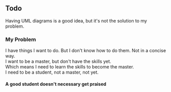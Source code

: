## Todo

Having UML diagrams is a good idea, but it's not the solution to my problem.

### My Problem

I have things I want to do. But I don't know how to do them. Not in a concise way. </br>
I want to be a master, but don't have the skills yet. </br>
Which means I need to learn the skills to become the master. </br>
I need to be a student, not a master, not yet.

#### A good student doesn't necessary get praised
